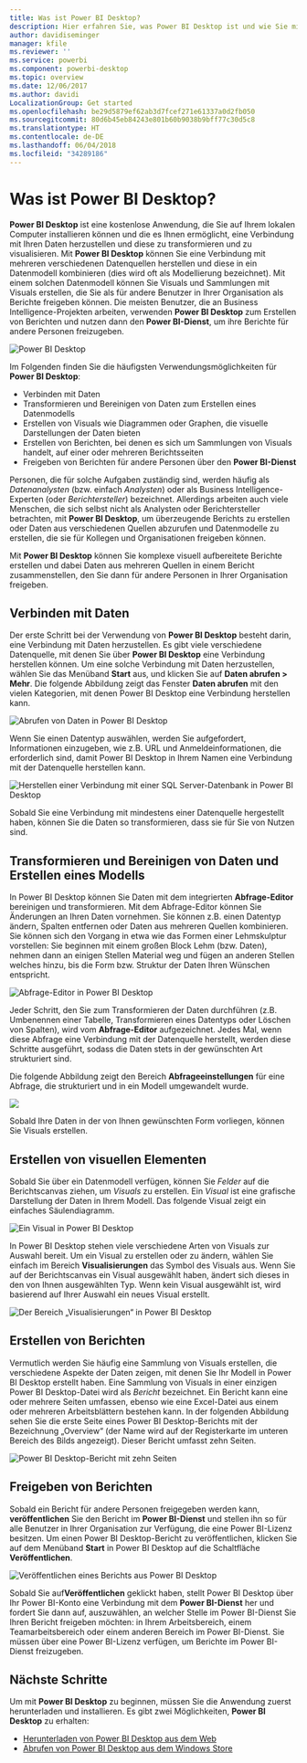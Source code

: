 ```yaml
---
title: Was ist Power BI Desktop?
description: Hier erfahren Sie, was Power BI Desktop ist und wie Sie mit der Verwendung beginnen.
author: davidiseminger
manager: kfile
ms.reviewer: ''
ms.service: powerbi
ms.component: powerbi-desktop
ms.topic: overview
ms.date: 12/06/2017
ms.author: davidi
LocalizationGroup: Get started
ms.openlocfilehash: be29d5879ef62ab3d7fcef271e61337a0d2fb050
ms.sourcegitcommit: 80d6b45eb84243e801b60b9038b9bff77c30d5c8
ms.translationtype: HT
ms.contentlocale: de-DE
ms.lasthandoff: 06/04/2018
ms.locfileid: "34289186"
---
```

# <a name="what-is-power-bi-desktop"></a>Was ist Power BI Desktop?

**Power BI Desktop** ist eine kostenlose Anwendung, die Sie auf Ihrem lokalen Computer installieren können und die es Ihnen ermöglicht, eine Verbindung mit Ihren Daten herzustellen und diese zu transformieren und zu visualisieren. Mit **Power BI Desktop** können Sie eine Verbindung mit mehreren verschiedenen Datenquellen herstellen und diese in ein Datenmodell kombinieren (dies wird oft als Modellierung bezeichnet). Mit einem solchen Datenmodell können Sie Visuals und Sammlungen mit Visuals erstellen, die Sie als für andere Benutzer in Ihrer Organisation als Berichte freigeben können. Die meisten Benutzer, die an Business Intelligence-Projekten arbeiten, verwenden **Power BI Desktop** zum Erstellen von Berichten und nutzen dann den **Power BI-Dienst**, um ihre Berichte für andere Personen freizugeben.

![Power BI Desktop](media/desktop-what-is-desktop/what-is-desktop_01.png)

Im Folgenden finden Sie die häufigsten Verwendungsmöglichkeiten für **Power BI Desktop**:

* Verbinden mit Daten
* Transformieren und Bereinigen von Daten zum Erstellen eines Datenmodells
* Erstellen von Visuals wie Diagrammen oder Graphen, die visuelle Darstellungen der Daten bieten
* Erstellen von Berichten, bei denen es sich um Sammlungen von Visuals handelt, auf einer oder mehreren Berichtsseiten
* Freigeben von Berichten für andere Personen über den **Power BI-Dienst**

Personen, die für solche Aufgaben zuständig sind, werden häufig als *Datenanalysten* (bzw. einfach *Analysten*) oder als Business Intelligence-Experten (oder *Berichtersteller*) bezeichnet. Allerdings arbeiten auch viele Menschen, die sich selbst nicht als Analysten oder Berichtersteller betrachten, mit **Power BI Desktop**, um überzeugende Berichts zu erstellen oder Daten aus verschiedenen Quellen abzurufen und Datenmodelle zu erstellen, die sie für Kollegen und Organisationen freigeben können.

Mit **Power BI Desktop** können Sie komplexe visuell aufbereitete Berichte erstellen und dabei Daten aus mehreren Quellen in einem Bericht zusammenstellen, den Sie dann für andere Personen in Ihrer Organisation freigeben. 

## <a name="connect-to-data"></a>Verbinden mit Daten
Der erste Schritt bei der Verwendung von **Power BI Desktop** besteht darin, eine Verbindung mit Daten herzustellen. Es gibt viele verschiedene Datenquelle, mit denen Sie über **Power BI Desktop** eine Verbindung herstellen können. Um eine solche Verbindung mit Daten herzustellen, wählen Sie das Menüband **Start** aus, und klicken Sie auf **Daten abrufen > Mehr**. Die folgende Abbildung zeigt das Fenster **Daten abrufen** mit den vielen Kategorien, mit denen Power BI Desktop eine Verbindung herstellen kann.

![Abrufen von Daten in Power BI Desktop](media/desktop-what-is-desktop/what-is-desktop_02.png)

Wenn Sie einen Datentyp auswählen, werden Sie aufgefordert, Informationen einzugeben, wie z.B. URL und Anmeldeinformationen, die erforderlich sind, damit Power BI Desktop in Ihrem Namen eine Verbindung mit der Datenquelle herstellen kann.

![Herstellen einer Verbindung mit einer SQL Server-Datenbank in Power BI Desktop](media/desktop-what-is-desktop/what-is-desktop_03.png)

Sobald Sie eine Verbindung mit mindestens einer Datenquelle hergestellt haben, können Sie die Daten so transformieren, dass sie für Sie von Nutzen sind.

## <a name="transform-and-clean-data-create-a-model"></a>Transformieren und Bereinigen von Daten und Erstellen eines Modells

In Power BI Desktop können Sie Daten mit dem integrierten **Abfrage-Editor** bereinigen und transformieren. Mit dem Abfrage-Editor können Sie Änderungen an Ihren Daten vornehmen. Sie können z.B. einen Datentyp ändern, Spalten entfernen oder Daten aus mehreren Quellen kombinieren. Sie können sich den Vorgang in etwa wie das Formen einer Lehmskulptur vorstellen: Sie beginnen mit einem großen Block Lehm (bzw. Daten), nehmen dann an einigen Stellen Material weg und fügen an anderen Stellen welches hinzu, bis die Form bzw. Struktur der Daten Ihren Wünschen entspricht. 

![Abfrage-Editor in Power BI Desktop](media/desktop-getting-started/designer_gsg_editquery.png)

Jeder Schritt, den Sie zum Transformieren der Daten durchführen (z.B. Umbenennen einer Tabelle, Transformieren eines Datentyps oder Löschen von Spalten), wird vom **Abfrage-Editor** aufgezeichnet. Jedes Mal, wenn diese Abfrage eine Verbindung mit der Datenquelle herstellt, werden diese Schritte ausgeführt, sodass die Daten stets in der gewünschten Art strukturiert sind.

Die folgende Abbildung zeigt den Bereich **Abfrageeinstellungen** für eine Abfrage, die strukturiert und in ein Modell umgewandelt wurde.

 ![](media/desktop-getting-started/shapecombine_querysettingsfinished.png)

Sobald Ihre Daten in der von Ihnen gewünschten Form vorliegen, können Sie Visuals erstellen. 

## <a name="create-visuals"></a>Erstellen von visuellen Elementen 

Sobald Sie über ein Datenmodell verfügen, können Sie *Felder* auf die Berichtscanvas ziehen, um *Visuals* zu erstellen. Ein *Visual* ist eine grafische Darstellung der Daten in Ihrem Modell. Das folgende Visual zeigt ein einfaches Säulendiagramm. 

![Ein Visual in Power BI Desktop](media/desktop-what-is-desktop/what-is-desktop_04.png)

In Power BI Desktop stehen viele verschiedene Arten von Visuals zur Auswahl bereit. Um ein Visual zu erstellen oder zu ändern, wählen Sie einfach im Bereich **Visualisierungen** das Symbol des Visuals aus. Wenn Sie auf der Berichtscanvas ein Visual ausgewählt haben, ändert sich dieses in den von Ihnen ausgewählten Typ. Wenn kein Visual ausgewählt ist, wird basierend auf Ihrer Auswahl ein neues Visual erstellt.

![Der Bereich „Visualisierungen“ in Power BI Desktop](media/desktop-what-is-desktop/what-is-desktop_05.png)

## <a name="create-reports"></a>Erstellen von Berichten

Vermutlich werden Sie häufig eine Sammlung von Visuals erstellen, die verschiedene Aspekte der Daten zeigen, mit denen Sie Ihr Modell in Power BI Desktop erstellt haben. Eine Sammlung von Visuals in einer einzigen Power BI Desktop-Datei wird als *Bericht* bezeichnet. Ein Bericht kann eine oder mehrere Seiten umfassen, ebenso wie eine Excel-Datei aus einem oder mehreren Arbeitsblättern bestehen kann. In der folgenden Abbildung sehen Sie die erste Seite eines Power BI Desktop-Berichts mit der Bezeichnung „Overview“ (der Name wird auf der Registerkarte im unteren Bereich des Bilds angezeigt). Dieser Bericht umfasst zehn Seiten.

![Power BI Desktop-Bericht mit zehn Seiten](media/desktop-what-is-desktop/what-is-desktop_01.png)

## <a name="share-reports"></a>Freigeben von Berichten

Sobald ein Bericht für andere Personen freigegeben werden kann, **veröffentlichen** Sie den Bericht im **Power BI-Dienst** und stellen ihn so für alle Benutzer in Ihrer Organisation zur Verfügung, die eine Power BI-Lizenz besitzen. Um einen Power BI Desktop-Bericht zu veröffentlichen, klicken Sie auf dem Menüband **Start** in Power BI Desktop auf die Schaltfläche **Veröffentlichen**.

![Veröffentlichen eines Berichts aus Power BI Desktop](media/desktop-what-is-desktop/what-is-desktop_06.png)

Sobald Sie auf**Veröffentlichen** geklickt haben, stellt Power BI Desktop über Ihr Power BI-Konto eine Verbindung mit dem **Power BI-Dienst** her und fordert Sie dann auf, auszuwählen, an welcher Stelle im Power BI-Dienst Sie Ihren Bericht freigeben möchten: in Ihrem Arbeitsbereich, einem Teamarbeitsbereich oder einem anderen Bereich im Power BI-Dienst. Sie müssen über eine Power BI-Lizenz verfügen, um Berichte im Power BI-Dienst freizugeben.


## <a name="next-steps"></a>Nächste Schritte

Um mit **Power BI Desktop** zu beginnen, müssen Sie die Anwendung zuerst herunterladen und installieren. Es gibt zwei Möglichkeiten, **Power BI Desktop** zu erhalten:

* [Herunterladen von Power BI Desktop aus dem Web](desktop-get-the-desktop.md)
* [Abrufen von Power BI Desktop aus dem Windows Store](http://aka.ms/pbidesktopstore)
